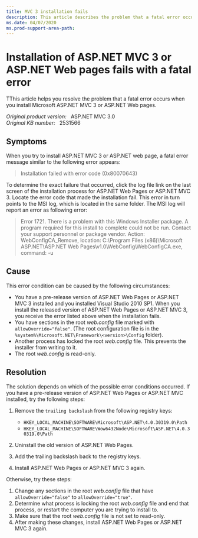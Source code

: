 ```yaml
---
title: MVC 3 installation fails
description: This article describes the problem that a fatal error occurs when you install ASP.NET MVC 3 or ASP.NET Web pages.
ms.date: 04/07/2020
ms.prod-support-area-path: 
---
```

# Installation of ASP.NET MVC 3 or ASP.NET Web pages fails with a fatal error

TThis article helps you resolve the problem that a fatal error occurs when you install Microsoft ASP.NET MVC 3 or ASP.NET Web pages.

_Original product version:_ &nbsp; ASP.NET MVC 3.0  
_Original KB number:_ &nbsp; 2531566

## Symptoms

When you try to install ASP.NET MVC 3 or ASP.NET web page, a fatal error message similar to the following error appears:

> Installation failed with error code (0x80070643)

To determine the exact failure that occurred, click the log file link on the last screen of the installation process for ASP.NET Web Pages or ASP.NET MVC 3. Locate the error code that made the installation fail. This error in turn points to the MSI log, which is located in the same folder. The MSI log will report an error as following error:

> Error 1721. There is a problem with this Windows Installer package. A program required for this install to complete could not be run. Contact your support personnel or package vendor. Action: WebConfigCA_Remove, location: C:\Program Files (x86)\Microsoft ASP.NET\ASP.NET Web Pages\v1.0\WebConfig\WebConfigCA.exe, command: -u

## Cause

This error condition can be caused by the following circumstances:

- You have a pre-release version of ASP.NET Web Pages or ASP.NET MVC 3 installed and you installed Visual Studio 2010 SP1. When you install the released version of ASP.NET Web Pages or ASP.NET MVC 3, you receive the error listed above when the installation fails.
- You have sections in the root *web.config* file marked with `allowOverride="false"`. (The root configuration file is in the `%system%\Microsoft.NET\Framework\<version>\Config` folder).
- Another process has locked the root *web.config* file. This prevents the installer from writing to it.
- The root *web.config* is read-only.

## Resolution

The solution depends on which of the possible error conditions occurred. If you have a pre-release version of ASP.NET Web Pages or ASP.NET MVC installed, try the following steps:

1. Remove the `trailing backslash` from the following registry keys:  

    - `HKEY_LOCAL_MACHINE\SOFTWARE\Microsoft\ASP.NET\4.0.30319.0\Path`  
    - `HKEY_LOCAL_MACHINE\SOFTWARE\Wow6432Node\Microsoft\ASP.NET\4.0.30319.0\Path`

2. Uninstall the old version of ASP.NET Web Pages.
3. Add the trailing backslash back to the registry keys.
4. Install ASP.NET Web Pages or ASP.NET MVC 3 again.

Otherwise, try these steps:

1. Change any sections in the root *web.config* file that have `allowOverride="false"` to `allowOverride="true"`.
2. Determine what process is locking the root *web.config* file and end that process, or restart the computer you are trying to install to.
3. Make sure that the root *web.config* file is not set to read-only.
4. After making these changes, install ASP.NET Web Pages or ASP.NET MVC 3 again.
